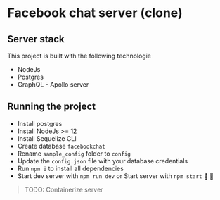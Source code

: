 # Facebook chat server (clone)

## Server stack

This project is built with the following technologie

- NodeJs
- Postgres
- GraphQL - Apollo server

## Running the project

- Install postgres
- Install NodeJs >= 12
- Install Sequelize CLI
- Create database ```facebookchat```
- Rename ``sample_config`` folder to ``config``
- Update the ``config.json`` file with your database credentials
- Run ``npm i`` to install all dependencies
- Start dev server with ``npm run dev`` or Start server with ``npm start`` 🚀 🚀 

> TODO: Containerize server

